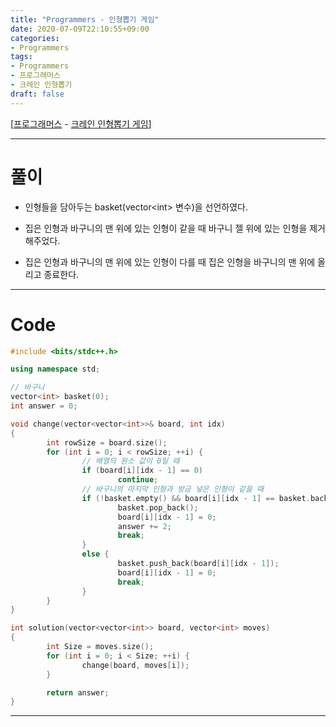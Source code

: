 ```yaml
---
title: "Programmers - 인형뽑기 게임"
date: 2020-07-09T22:10:55+09:00
categories:
- Programmers
tags:
- Programmers
- 프로그래머스
- 크레인 인형뽑기
draft: false
---
```


[[프로그래머스](https://programmers.co.kr/learn/courses/30/lessons/64061) - [크레인 인형뽑기 게임](https://programmers.co.kr/learn/courses/30/lessons/64061)]

<hr>

# 풀이

- 인형들을 담아두는 basket(vector&lt;int&gt; 변수)을 선언하였다.

- 집은 인형과 바구니의 맨 위에 있는 인형이 같을 때 바구니 젤 위에 있는 인형을 제거해주었다.

- 집은 인형과 바구니의 맨 위에 있는 인형이 다를 때 집은 인형을 바구니의 맨 위에 올리고 종료한다.

<hr>

# Code

```C++
#include <bits/stdc++.h>

using namespace std;

// 바구니
vector<int> basket(0);
int answer = 0;

void change(vector<vector<int>>& board, int idx)
{
        int rowSize = board.size();
        for (int i = 0; i < rowSize; ++i) {
                // 배열의 원소 값이 0일 때
                if (board[i][idx - 1] == 0)
                        continue;
                // 바구니의 마지막 인형과 방금 넣은 인형이 같을 때
                if (!basket.empty() && board[i][idx - 1] == basket.back()) {
                        basket.pop_back();
                        board[i][idx - 1] = 0;
                        answer += 2;
                        break;
                }
                else {
                        basket.push_back(board[i][idx - 1]);
                        board[i][idx - 1] = 0;
                        break;
                }
        }
}

int solution(vector<vector<int>> board, vector<int> moves)
{
        int Size = moves.size();
        for (int i = 0; i < Size; ++i) {
                change(board, moves[i]);
        }

        return answer;
}
```

<hr>
